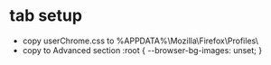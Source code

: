 # tab setup

- copy userChrome.css to %APPDATA%\Mozilla\Firefox\Profiles\
- copy to Advanced section
:root {
      --browser-bg-images: unset;
}
